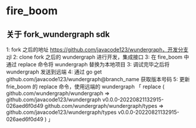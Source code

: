 # fire_boom
## 关于 fork_wundergraph sdk
1: fork 之后的地址 https://github.com/javacode123/wundergraph，开发分支 zjl
2: clone fork 之后的 wundergraph 进行开发，集成接口
3: 在 fire_boom 中通过 replace 命令将 wundergraph 替换为本地项目
3: 调试完毕之后将 wundergraph 发送到远端
4: 通过 go get github.com/javacode123/wundergraph@branch_name 获取版本号码
5: 更新 frie_boom 的 replace 命令，使用远端的 wundergraph
「
replace (
	github.com/wundergraph/wundergraph => github.com/javacode123/wundergraph v0.0.0-20220821132915-026aed6f0d49
	github.com/wundergraph/wundergraph/types => github.com/javacode123/wundergraph/types v0.0.0-20220821132915-026aed6f0d49
)
」